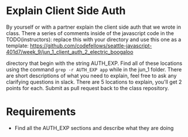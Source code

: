 # Explain Client Side Auth

By yourself or with a partner explain the client side auth that we wrote in class. There a series of comments inside of the javascript code in the 
TODO(instructors): replace this with your directory and use this one as a template:
https://github.com/codefellows/seattle-javascript-401d7/week_9/jun_1_client_auth_2_electric_boogaloo 

directory that begin with the string AUTH_EXP. Find all of these locations using the command `grep -r AUTH_EXP app` while in the jun_1 folder. There are short descriptions of what you need to explain, feel free to ask any clarifying questions in slack. There are 5 locations to explain, you'll get 2 points for each. Submit as pull request back to the class repository.

# Requirements
  * Find all the AUTH_EXP sections and describe what they are doing
